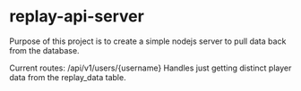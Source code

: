 # replay-api-server

Purpose of this project is to create a simple nodejs server to pull data back from the database.

Current routes:
/api/v1/users/{username}
  Handles just getting distinct player data from the replay_data table.
